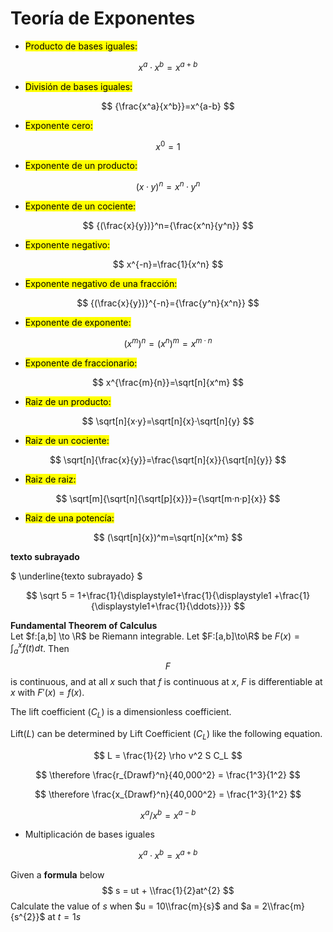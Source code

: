 # Teoría de Exponentes


- <mark>Producto de bases iguales:</mark>

$$
x^a·x^b=x^{a+b}
$$

- <mark>División de bases iguales:</mark>

$$
{\frac{x^a}{x^b}}=x^{a-b}
$$

- <mark>Exponente cero:</mark>

$$
x^0=1
$$

- <mark>Exponente de un producto:</mark>

$$
(x·y)^n=x^n·y^n
$$

- <mark>Exponente de un cociente:</mark>

$$
{(\frac{x}{y})}^n={\frac{x^n}{y^n}}
$$

- <mark>Exponente negativo:</mark>

$$
x^{-n}=\frac{1}{x^n}
$$

- <mark>Exponente negativo de una fracción:</mark>

$$
{(\frac{x}{y})}^{-n}={\frac{y^n}{x^n}}
$$

- <mark>Exponente de exponente:</mark>

$$
(x^m)^n=(x^n)^m=x^{m·n}
$$

- <mark>Exponente de fraccionario:</mark>

$$
x^{\frac{m}{n}}=\sqrt[n]{x^m}
$$

- <mark>Raiz de un producto:</mark>

$$
\sqrt[n]{x·y}=\sqrt[n]{x}·\sqrt[n]{y}
$$

- <mark>Raiz de un cociente:</mark>

$$
\sqrt[n]{\frac{x}{y}}=\frac{\sqrt[n]{x}}{\sqrt[n]{y}}
$$

- <mark>Raiz de raiz:</mark>

$$
\sqrt[m]{\sqrt[n]{\sqrt[p]{x}}}={\sqrt[m·n·p]{x}}
$$

- <mark>Raiz de una potencía:</mark>

$$
(\sqrt[n]{x})^m=\sqrt[n]{x^m}
$$


**texto subrayado**




$
\underline{texto subrayado}
$

$$
\sqrt 5 = 1+\frac{1}{\displaystyle1+\frac{1}{\displaystyle1
  +\frac{1}{\displaystyle1+\frac{1}{\ddots}}}}
$$
  

**Fundamental Theorem of Calculus**  
Let $f:[a,b] \to \R$ be Riemann integrable. Let $F:[a,b]\to\R$ be $F(x)=
\int_{a}^{x}f(t)dt$.
Then $$F$$ is continuous, and at all $x$ such that $f$ is continuous at $x$,
$F$ is differentiable at $x$ with $F'(x)=f(x)$.

The lift coefficient ($C_L$) is a dimensionless coefficient.

Lift($L$) can be determined by Lift Coefficient ($C_L$) like the following
equation.

$$
L = \frac{1}{2} \rho v^2 S C_L
$$


$$
\therefore \frac{r_{Drawf}^n}{40,000^2} = \frac{1^3}{1^2} 
$$

$$ \therefore \frac{x_{Drawf}^n}{40,000^2} = \frac{1^3}{1^2} $$

$$
x^a/x^b=x^{a-b}
$$

- Multiplicación de bases iguales


$$
x^a·x^b=x^{a+b}
$$


Given a **formula** below
$$
s = ut + \\frac{1}{2}at^{2}
$$
Calculate the value of $s$ when $u = 10\\frac{m}{s}$ and $a = 2\\frac{m}{s^{2}}$ at $t = 1s$

